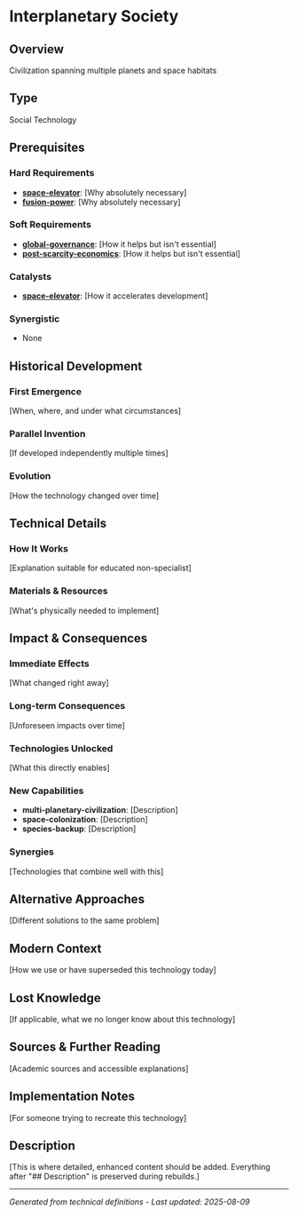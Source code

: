 # Interplanetary Society

## Overview
Civilization spanning multiple planets and space habitats

## Type
Social Technology

## Prerequisites

### Hard Requirements
- **[space-elevator](../space-elevator/README.md)**: [Why absolutely necessary]
- **[fusion-power](../fusion-power/README.md)**: [Why absolutely necessary]

### Soft Requirements
- **[global-governance](../global-governance/README.md)**: [How it helps but isn't essential]
- **[post-scarcity-economics](../post-scarcity-economics/README.md)**: [How it helps but isn't essential]

### Catalysts
- **[space-elevator](../space-elevator/README.md)**: [How it accelerates development]

### Synergistic
- None

## Historical Development

### First Emergence
[When, where, and under what circumstances]





### Parallel Invention
[If developed independently multiple times]

### Evolution
[How the technology changed over time]

## Technical Details

### How It Works
[Explanation suitable for educated non-specialist]

### Materials & Resources
[What's physically needed to implement]





## Impact & Consequences

### Immediate Effects
[What changed right away]

### Long-term Consequences
[Unforeseen impacts over time]

### Technologies Unlocked
[What this directly enables]

### New Capabilities
- **multi-planetary-civilization**: [Description]
- **space-colonization**: [Description]
- **species-backup**: [Description]

### Synergies
[Technologies that combine well with this]

## Alternative Approaches
[Different solutions to the same problem]

## Modern Context
[How we use or have superseded this technology today]

## Lost Knowledge
[If applicable, what we no longer know about this technology]

## Sources & Further Reading
[Academic sources and accessible explanations]

## Implementation Notes
[For someone trying to recreate this technology]

## Description

[This is where detailed, enhanced content should be added. Everything after "## Description" is preserved during rebuilds.]

---
*Generated from technical definitions - Last updated: 2025-08-09*
